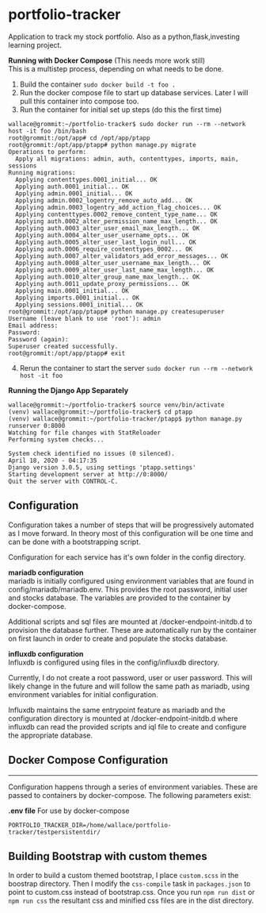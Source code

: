 # portfolio-tracker
Application to track my stock portfolio. Also as a python,flask,investing learning project.

**Running with Docker Compose**  (This needs more work still)  
This is a multistep process, depending on what needs to be done.
1. Build the container `sudo docker build -t foo .`
2. Run the docker compose file to start up database services. Later I will pull this container into compose too.
3. Run the container for initial set up steps (do this the first time)
```
wallace@grommit:~/portfolio-tracker$ sudo docker run --rm --network host -it foo /bin/bash
root@grommit:/opt/app# cd /opt/app/ptapp
root@grommit:/opt/app/ptapp# python manage.py migrate
Operations to perform:
  Apply all migrations: admin, auth, contenttypes, imports, main, sessions
Running migrations:
  Applying contenttypes.0001_initial... OK
  Applying auth.0001_initial... OK
  Applying admin.0001_initial... OK
  Applying admin.0002_logentry_remove_auto_add... OK
  Applying admin.0003_logentry_add_action_flag_choices... OK
  Applying contenttypes.0002_remove_content_type_name... OK
  Applying auth.0002_alter_permission_name_max_length... OK
  Applying auth.0003_alter_user_email_max_length... OK
  Applying auth.0004_alter_user_username_opts... OK
  Applying auth.0005_alter_user_last_login_null... OK
  Applying auth.0006_require_contenttypes_0002... OK
  Applying auth.0007_alter_validators_add_error_messages... OK
  Applying auth.0008_alter_user_username_max_length... OK
  Applying auth.0009_alter_user_last_name_max_length... OK
  Applying auth.0010_alter_group_name_max_length... OK
  Applying auth.0011_update_proxy_permissions... OK
  Applying main.0001_initial... OK
  Applying imports.0001_initial... OK
  Applying sessions.0001_initial... OK
root@grommit:/opt/app/ptapp# python manage.py createsuperuser
Username (leave blank to use 'root'): admin
Email address:
Password:
Password (again):
Superuser created successfully.
root@grommit:/opt/app/ptapp# exit
```  
4. Rerun the container to start the server `sudo docker run --rm --network host -it foo`

**Running the Django App Separately**  
```
wallace@grommit:~/portfolio-tracker$ source venv/bin/activate
(venv) wallace@grommit:~/portfolio-tracker$ cd ptapp
(venv) wallace@grommit:~/portfolio-tracker/ptapp$ python manage.py runserver 0:8000
Watching for file changes with StatReloader
Performing system checks...

System check identified no issues (0 silenced).
April 18, 2020 - 04:17:35
Django version 3.0.5, using settings 'ptapp.settings'
Starting development server at http://0:8000/
Quit the server with CONTROL-C.
```

## Configuration
Configuration takes a number of steps that will be progressively automated as I move forward. In theory most of this
 configuration will be one time and can be done with a bootstrapping script.

Configuration for each service has it's own folder in the config directory.

**mariadb configuration**  
mariadb is initially configured using environment variables that are found in config/mariadb/mariadb.env. This provides the root
password, initial user and stocks database. The variables are provided to the container by docker-compose.

Additional scripts and sql files are mounted at /docker-endpoint-initdb.d to provision the database further.  These are automatically run by the container on first launch in order to create and populate the stocks database.

**influxdb configuration**  
Influxdb is configured using files in the config/influxdb directory.   

Currently, I do not create a root password, user or user password. This will likely change in the future and will follow the same
path as mariadb, using environment variables for initial configuration.

Influxdb maintains the same entrypoint feature as mariadb and the configuration directory is mounted at /docker-endpoint-initdb.d
where influxdb can read the provided scripts and iql file to create and configure the appropriate database.

## Docker Compose Configuration
-------
Configuration happens through a series of environment variables. These are passed to containers by docker-compose. The following parameters exist:  

**.env file** For use by docker-compose
```
PORTFOLIO_TRACKER_DIR=/home/wallace/portfolio-tracker/testpersistentdir/
```

## Building Bootstrap with custom themes
In order to build a custom themed bootstrap, I place `custom.scss` in the boostrap directory. Then I modify the `css-compile` task in `packages.json` to point to custom.css instead of bootstrap.css. Once you run `npm run dist` or `npm run css` the resultant css and minified css files are in the dist directory.
